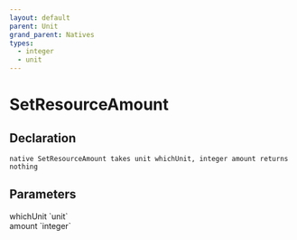 ```yaml
---
layout: default
parent: Unit
grand_parent: Natives
types:
  - integer
  - unit
---
```


# SetResourceAmount

## Declaration

```
native SetResourceAmount takes unit whichUnit, integer amount returns nothing
```

## Parameters
<dl>
  <dt>whichUnit `unit`</dt>
  <dd></dd>

  <dt>amount `integer`</dt>
  <dd></dd>
</dl>